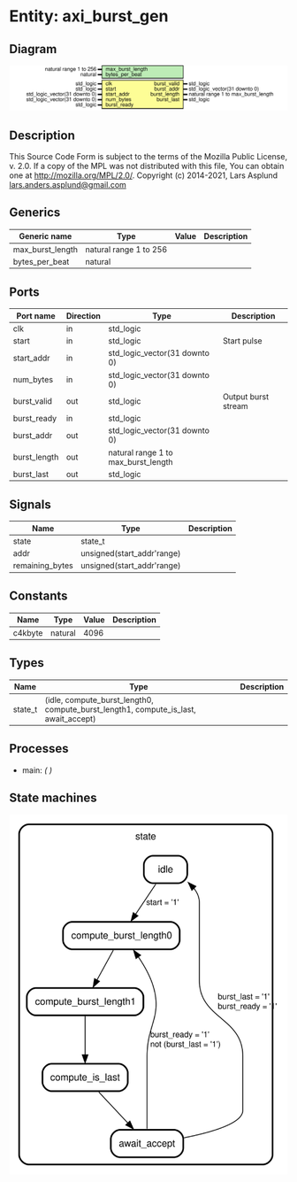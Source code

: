 # Entity: axi_burst_gen
## Diagram
![Diagram](axi_burst_gen.svg "Diagram")
## Description
This Source Code Form is subject to the terms of the Mozilla Public
License, v. 2.0. If a copy of the MPL was not distributed with this file,
You can obtain one at http://mozilla.org/MPL/2.0/.
Copyright (c) 2014-2021, Lars Asplund lars.anders.asplund@gmail.com
## Generics
| Generic name     | Type                   | Value | Description |
| ---------------- | ---------------------- | ----- | ----------- |
| max_burst_length | natural range 1 to 256 |       |             |
| bytes_per_beat   | natural                |       |             |
## Ports
| Port name    | Direction | Type                                | Description         |
| ------------ | --------- | ----------------------------------- | ------------------- |
| clk          | in        | std_logic                           |                     |
| start        | in        | std_logic                           | Start pulse         |
| start_addr   | in        | std_logic_vector(31 downto 0)       |                     |
| num_bytes    | in        | std_logic_vector(31 downto 0)       |                     |
| burst_valid  | out       | std_logic                           | Output burst stream |
| burst_ready  | in        | std_logic                           |                     |
| burst_addr   | out       | std_logic_vector(31 downto 0)       |                     |
| burst_length | out       | natural range 1 to max_burst_length |                     |
| burst_last   | out       | std_logic                           |                     |
## Signals
| Name             | Type                       | Description |
| ---------------- | -------------------------- | ----------- |
| state            | state_t                    |             |
| addr             | unsigned(start_addr'range) |             |
|  remaining_bytes | unsigned(start_addr'range) |             |
## Constants
| Name    | Type    | Value | Description |
| ------- | ------- | ----- | ----------- |
| c4kbyte | natural |  4096 |             |
## Types
| Name    | Type                                                                                                                                                            | Description |
| ------- | --------------------------------------------------------------------------------------------------------------------------------------------------------------- | ----------- |
| state_t | (idle,                    compute_burst_length0,                    compute_burst_length1,                    compute_is_last,                    await_accept) |             |
## Processes
- main: _(  )_

## State machines
![Diagram_state_machine_0]( stm_axi_burst_gen_00.svg "Diagram")